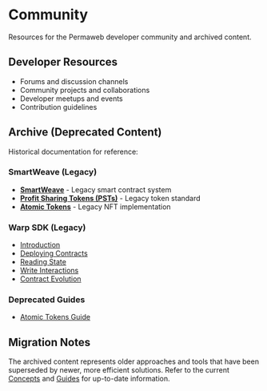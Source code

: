 # Community

Resources for the Permaweb developer community and archived content.

## Developer Resources

- Forums and discussion channels
- Community projects and collaborations
- Developer meetups and events
- Contribution guidelines

## Archive (Deprecated Content)

Historical documentation for reference:

### SmartWeave (Legacy)
- **[SmartWeave](../archive/concepts/smartweave.md)** - Legacy smart contract system
- **[Profit Sharing Tokens (PSTs)](../archive/concepts/psts.md)** - Legacy token standard
- **[Atomic Tokens](../archive/concepts/atomic-tokens.md)** - Legacy NFT implementation

### Warp SDK (Legacy)
- [Introduction](../archive/guides/smartweave/warp/intro.md)
- [Deploying Contracts](../archive/guides/smartweave/warp/deploying-contracts.md)
- [Reading State](../archive/guides/smartweave/warp/readstate.md)
- [Write Interactions](../archive/guides/smartweave/warp/write-interactions.md)
- [Contract Evolution](../archive/guides/smartweave/warp/evolve.md)

### Deprecated Guides
- [Atomic Tokens Guide](../archive/guides/atomic-tokens/intro.md)

## Migration Notes

The archived content represents older approaches and tools that have been superseded by newer, more efficient solutions. Refer to the current [Concepts](../concepts/index.md) and [Guides](../guides/index.md) for up-to-date information.